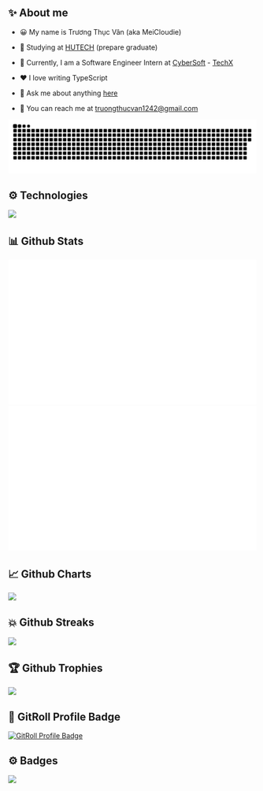 ## ✨ About me

- 😀 My name is Trương Thục Vân (aka MeiCloudie)

- 📖 Studying at [HUTECH](https://www.hutech.edu.vn/) (prepare graduate)

- 👜 Currently, I am a Software Engineer Intern at [CyberSoft](https://cybersoft.edu.vn/) - [TechX](https://techx.edu.vn/)

- ❤️ I love writing TypeScript

- 💬 Ask me about anything [here](https://github.com/meicloudie/meicloudie/issues)

- 💌 You can reach me at [truongthucvan1242@gmail.com](mailto:truongthucvan1242@gmail.com)

<p align="center">
 <img width="1000" src="github-snake.svg" alt="snake"/>
</p>

## ⚙ Technologies

<p>
  <a href="https://skillicons.dev">
    <img src="https://skillicons.dev/icons?i=cs,js,ts,dart,postgres,mongodb,visualstudio,vscode,postman,github,dotnet,react,flutter,nodejs,nextjs,vercel,html,css,bootstrap,jquery&perline=10" />
  </a>
</p>

## 📊 Github Stats
![](https://raw.githubusercontent.com/MeiCloudie/github-stats/master/generated/overview.svg#gh-dark-mode-only)
![](https://raw.githubusercontent.com/MeiCloudie/github-stats/master/generated/languages.svg#gh-dark-mode-only)

## 📈 Github Charts
![](https://github-profile-summary-cards.vercel.app/api/cards/profile-details?username=MeiCloudie&theme=dracula&hide_border=true&width=1000)

## 💥 Github Streaks 
![](https://github-readme-streak-stats.herokuapp.com/?user=meicloudie&theme=dracula)

## 🏆 Github Trophies
![](https://github-profile-trophy.vercel.app/?username=meicloudie&theme=dracula&no-frame=true&column=4&margin-w=15)

## 🏅 GitRoll Profile Badge
<a href="https://gitroll.io/profile/u679xvndgXYdkEvwgQq93yhdXPgS2" target="_blank"><img src="https://gitroll.io/api/badges/profiles/v1/u679xvndgXYdkEvwgQq93yhdXPgS2" alt="GitRoll Profile Badge" width="45%" height=auto/></a>

## ⚙️ Badges
![](https://komarev.com/ghpvc/?username=meicloudie&color=green)
